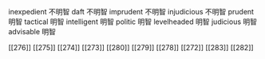 




inexpedient 不明智
daft 不明智
imprudent 不明智
injudicious 不明智
prudent 明智
tactical 明智
intelligent 明智
politic 明智
levelheaded 明智
judicious 明智
advisable 明智

[[276]]
[[275]]
[[274]]
[[273]]
[[280]]
[[279]]
[[278]]
[[272]]
[[283]]
[[282]]